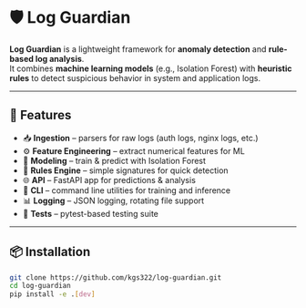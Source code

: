 # 🛡️ Log Guardian

**Log Guardian** is a lightweight framework for **anomaly detection** and **rule-based log analysis**.  
It combines **machine learning models** (e.g., Isolation Forest) with **heuristic rules** to detect suspicious behavior in system and application logs.

---

## 🚀 Features
- 📥 **Ingestion** – parsers for raw logs (auth logs, nginx logs, etc.)
- ⚙️ **Feature Engineering** – extract numerical features for ML
- 🤖 **Modeling** – train & predict with Isolation Forest
- 📝 **Rules Engine** – simple signatures for quick detection
- 🌐 **API** – FastAPI app for predictions & analysis
- 🔧 **CLI** – command line utilities for training and inference
- 📊 **Logging** – JSON logging, rotating file support
- 🧪 **Tests** – pytest-based testing suite

---

## 📦 Installation

```bash
git clone https://github.com/kgs322/log-guardian.git
cd log-guardian
pip install -e .[dev]
